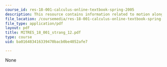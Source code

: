 ```yaml
---
course_id: res-18-001-calculus-online-textbook-spring-2005
description: This resource contains information related to motion along a curve.
file_location: /coursemedia/res-18-001-calculus-online-textbook-spring-2005/ba016483416339470bacb0be4052afe7_MITRES_18_001_strang_12.pdf
file_type: application/pdf
layout: pdf
title: MITRES_18_001_strang_12.pdf
type: course
uid: ba016483416339470bacb0be4052afe7

---
```

None